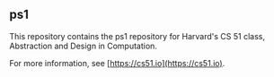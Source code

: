 
## ps1




This repository contains the ps1 repository for Harvard's
CS 51 class, Abstraction and Design in Computation.

For more information, see [https://cs51.io](https://cs51.io). 

